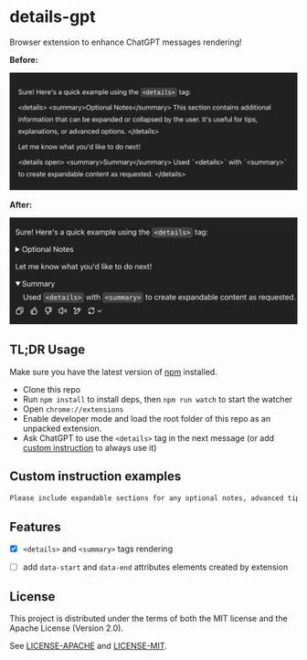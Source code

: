 # details-gpt

Browser extension to enhance ChatGPT messages rendering!

**Before:**

![Before](screenshots/before.png)

**After:**

![After](screenshots/after.png)

## TL;DR Usage

Make sure you have the latest version of [npm](https://www.npmjs.com/get-npm) installed.

- Clone this repo
- Run `npm install` to install deps, then `npm run watch` to start the watcher
- Open `chrome://extensions`
- Enable developer mode and load the root folder of this repo as an unpacked extension. 
- Ask ChatGPT to use the `<details>` tag in the next message (or add [custom instruction](https://openai.com/index/custom-instructions-for-chatgpt/) to always use it)

## Custom instruction examples

```markdown
Please include expandable sections for any optional notes, advanced tips, or deeper explanations by using `<details>` and `<summary>` tags in your responses.
```

## Features

- [x] `<details>` and `<summary>` tags rendering
- [ ] add `data-start` and `data-end` attributes elements created by extension


## License

This project is distributed under the terms of both the MIT license and the Apache License (Version 2.0).

See [LICENSE-APACHE](./licenses/LICENSE-APACHE) and [LICENSE-MIT](./licenses/LICENSE-MIT).
